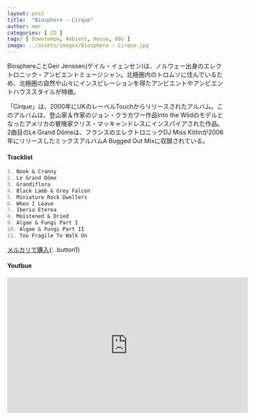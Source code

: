 ```yaml
---
layout: post
title:  "Biosphere – Cirque"
author: mmr
categories: [ CD ]
tags: [ Downtempo, Ambient, House, 00s ]
image: ../assets/images/Biosphere – Cirque.jpg
---
```


BiosphereことGeir Jenssen(ゲイル・イェンセン)は、ノルウェー出身のエレクトロニック・アンビエントミュージシャン。北極圏内のトロムソに住んでいるため、北極圏の自然や山々にインスピレーションを得たアンビエントやアンビエントハウススタイルが特徴。

「Cirque」は、2000年にUKのレーベルTouchからリリースされたアルバム。このアルバムは、登山家＆作家のジョン・クラカワー作品Into the Wildのモデルとなったアメリカの冒険家クリス・マッキャンドレスにインスパイアされた作品。2曲目のLe Grand Dômeは、フランスのエレクトロニックDJ Miss Kittinが2006年にリリースしたミックスアルバムA Bugged Out Mixに収録されている。


#### Tracklist
```md
1. Nook & Cranny
2. Le Grand Dôme
3. Grandiflora
4. Black Lamb & Grey Falcon
5. Miniature Rock Dwellers
6. When I Leave
7. Iberia Eterea
8. Moistened & Dried
9. Algae & Fungi Part I
10. Algae & Fungi Part II
11. Too Fragile To Walk On
```

[メルカリで購入](https://jp.mercari.com/item/m43449935173?afid=6142608987){: .button1}

#### Youtbue
<iframe width="560" height="315" src="https://www.youtube.com/embed/4tjIUeT-FS4?si=Sog6kAGXpP8fO4OL" title="YouTube video player" frameborder="0" allow="accelerometer; autoplay; clipboard-write; encrypted-media; gyroscope; picture-in-picture; web-share" referrerpolicy="strict-origin-when-cross-origin" allowfullscreen></iframe>